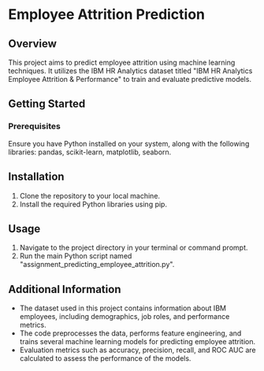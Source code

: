 # Employee Attrition Prediction
## Overview
This project aims to predict employee attrition using machine learning techniques. It utilizes the IBM HR Analytics dataset titled "IBM HR Analytics Employee Attrition & Performance" to train and evaluate predictive models.

## Getting Started
### Prerequisites
Ensure you have Python installed on your system, along with the following libraries: pandas, scikit-learn, matplotlib, seaborn.

## Installation
1. Clone the repository to your local machine.
2. Install the required Python libraries using pip.

## Usage
1. Navigate to the project directory in your terminal or command prompt.
2. Run the main Python script named "assignment_predicting_employee_attrition.py".
   
## Additional Information
* The dataset used in this project contains information about IBM employees, including demographics, job roles, and performance metrics.
* The code preprocesses the data, performs feature engineering, and trains several machine learning models for predicting employee attrition.
* Evaluation metrics such as accuracy, precision, recall, and ROC AUC are calculated to assess the performance of the models.





